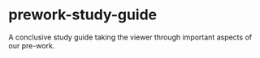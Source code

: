 # prework-study-guide
A conclusive study guide taking the viewer through important aspects of our pre-work.

